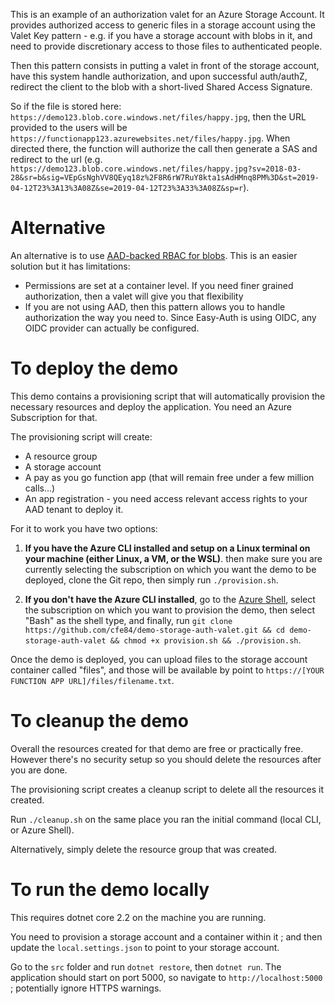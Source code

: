 This is an example of an authorization valet for an Azure Storage Account. It provides authorized access to generic files in a storage account using the Valet Key pattern - e.g. if you have a storage account with blobs in it, and need to provide discretionary access to those files to authenticated people.

Then this pattern consists in putting a valet in front of the storage account, have this system handle authorization, and upon successful auth/authZ, redirect the client to the blob with a short-lived Shared Access Signature.

So if the file is stored here: `https://demo123.blob.core.windows.net/files/happy.jpg`, then the URL provided to the users will be `https://functionapp123.azurewebsites.net/files/happy.jpg`. When directed there, the function will authorize the call then generate a SAS and redirect to the url (e.g. `https://demo123.blob.core.windows.net/files/happy.jpg?sv=2018-03-28&sr=b&sig=VEpGsNghVV8QEyq18z%2F8R6rW7RuY8kta1sAdHMnq8PM%3D&st=2019-04-12T23%3A13%3A08Z&se=2019-04-12T23%3A33%3A08Z&sp=r`).

# Alternative

An alternative is to use [AAD-backed RBAC for blobs](https://docs.microsoft.com/en-us/azure/storage/common/storage-auth-aad?toc=%2fazure%2fstorage%2fblobs%2ftoc.json#rbac-roles-for-blobs-and-queues). This is an easier solution but it has limitations:

- Permissions are set at a container level. If you need finer grained authorization, then a valet will give you that flexibility
- If you are not using AAD, then this pattern allows you to handle authorization the way you need to. Since Easy-Auth is using OIDC, any OIDC provider can actually be configured.

# To deploy the demo

This demo contains a provisioning script that will automatically provision the necessary
resources and deploy the application. You need an Azure Subscription for that.

The provisioning script will create:
- A resource group
- A storage account
- A pay as you go function app (that will remain free under a few million calls...)
- An app registration - you need access relevant access rights to your AAD tenant to deploy it.

For it to work you have two options:

1. **If you have the Azure CLI installed and setup on a Linux terminal on your machine (either Linux,
    a VM, or the WSL)**. then make sure you are currently
    selecting the subscription on which you want the demo to be deployed, clone the Git repo,
    then simply run `./provision.sh`.

2. **If you don't have the Azure CLI installed**, go to the [Azure Shell](https://shell.azure.com),
    select the subscription on which you want to provision the demo, then select "Bash" as
    the shell type, and finally, run 
    `git clone https://github.com/cfe84/demo-storage-auth-valet.git && cd demo-storage-auth-valet && chmod +x provision.sh && ./provision.sh`.

Once the demo is deployed, you can upload files to the storage account container called "files", and those will be available by point to `https://[YOUR FUNCTION APP URL]/files/filename.txt`.

# To cleanup the demo

Overall the resources created for that demo are free or practically free. However there's 
no security setup so you should delete the resources after you are done.

The provisioning script creates a cleanup script to delete all the resources it created.

Run `./cleanup.sh` on the same place you ran the initial command (local CLI, or Azure Shell).

Alternatively, simply delete the resource group that was created.

# To run the demo locally

This requires dotnet core 2.2 on the machine you are running.

You need to provision a storage account and a container within it ; and then update the `local.settings.json` to point to your storage account.

Go to the `src` folder and run `dotnet restore`, then `dotnet run`. The application should start
on port 5000, so navigate to `http://localhost:5000` ; potentially ignore HTTPS warnings.